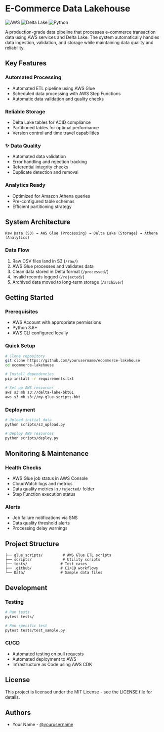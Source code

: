 # E-Commerce Data Lakehouse

![AWS](https://img.shields.io/badge/AWS-Glue%20%7C%20S3%20%7C%20Athena-orange)
![Delta Lake](https://img.shields.io/badge/Storage-Delta%20Lake-blue)
![Python](https://img.shields.io/badge/Python-3.8+-green)

A production-grade data pipeline that processes e-commerce transaction data using AWS services and Delta Lake. The system automatically handles data ingestion, validation, and storage while maintaining data quality and reliability.

## Key Features

### Automated Processing
- Automated ETL pipeline using AWS Glue
- Scheduled data processing with AWS Step Functions
- Automatic data validation and quality checks

### Reliable Storage
- Delta Lake tables for ACID compliance
- Partitioned tables for optimal performance
- Version control and time travel capabilities

### ✨ Data Quality
- Automated data validation
- Error handling and rejection tracking
- Referential integrity checks
- Duplicate detection and removal

### Analytics Ready
- Optimized for Amazon Athena queries
- Pre-configured table schemas
- Efficient partitioning strategy

## System Architecture

```plaintext
Raw Data (S3) → AWS Glue (Processing) → Delta Lake (Storage) → Athena (Analytics)
```

### Data Flow
1. Raw CSV files land in S3 (`/raw/`)
2. AWS Glue processes and validates data
3. Clean data stored in Delta format (`/processed/`)
4. Invalid records logged (`/rejected/`)
5. Archived data moved to long-term storage (`/archive/`)

## Getting Started

### Prerequisites
- AWS Account with appropriate permissions
- Python 3.8+
- AWS CLI configured locally

### Quick Setup
```bash
# Clone repository
git clone https://github.com/yourusername/ecommerce-lakehouse
cd ecommerce-lakehouse

# Install dependencies
pip install -r requirements.txt

# Set up AWS resources
aws s3 mb s3://delta-lake-bkt01
aws s3 mb s3://my-glue-scripts-bkt
```

### Deployment
```bash
# Upload initial data
python scripts/s3_upload.py

# Deploy AWS resources
python scripts/deploy.py
```

## Monitoring & Maintenance

### Health Checks
- AWS Glue job status in AWS Console
- CloudWatch logs and metrics
- Data quality metrics in `/rejected/` folder
- Step Function execution status

### Alerts
- Job failure notifications via SNS
- Data quality threshold alerts
- Processing delay warnings

## Project Structure
```
├── glue_scripts/         # AWS Glue ETL scripts
├── scripts/              # Utility scripts
├── tests/               # Test cases
├── .github/             # CI/CD workflows
└── Data/                # Sample data files
```

## Development

### Testing
```bash
# Run tests
pytest tests/

# Run specific test
pytest tests/test_sample.py
```

### CI/CD
- Automated testing on pull requests
- Automated deployment to AWS
- Infrastructure as Code using AWS CDK


## License
This project is licensed under the MIT License - see the LICENSE file for details.

## Authors
- Your Name - [@yourusername](https://github.com/yourusername)

